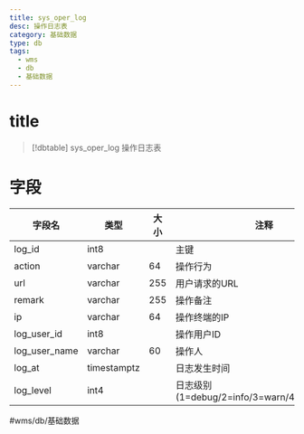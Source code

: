 ```yaml
---
title: sys_oper_log
desc: 操作日志表
category: 基础数据
type: db
tags:
  - wms
  - db
  - 基础数据
---
```


# title
>[!dbtable] sys_oper_log
> 操作日志表

# 字段
| 字段名 | 类型 | 大小 | 注释 | 主键 | 非空 | 关联 |
| --- | --- | --- | --- | --- | --- | --- |
| log_id | int8 |  | 主键 | √ | √ |  |
| action | varchar | 64 | 操作行为 |  |  |  |
| url | varchar | 255 | 用户请求的URL |  |  |  |
| remark | varchar | 255 | 操作备注 |  |  |  |
| ip | varchar | 64 | 操作终端的IP |  |  |  |
| log_user_id | int8 |  | 操作用户ID |  |  |  |
| log_user_name | varchar | 60 | 操作人 |  |  |  |
| log_at | timestamptz |  | 日志发生时间 |  |  |  |
| log_level | int4 |  | 日志级别(1=debug/2=info/3=warn/4=error/5=fail) |  |  |  |
#wms/db/基础数据
